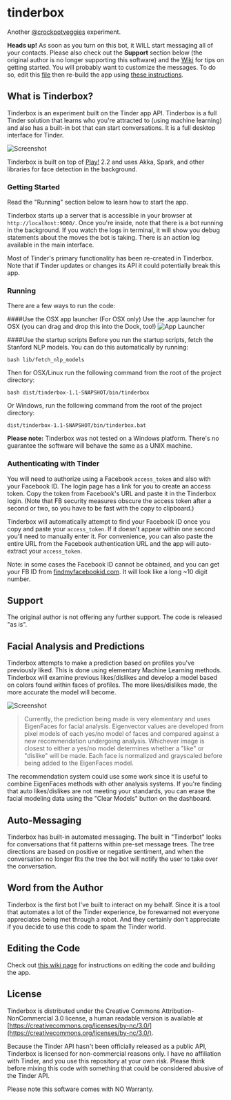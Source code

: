 tinderbox
=========

Another [@crockpotveggies](https://twitter.com/crockpotveggies) experiment.

**Heads up!** As soon as you turn on this bot, it WILL start messaging all of your contacts. Please also check out the **Support** section below (the original author is no longer supporting this software) and the [Wiki](https://github.com/crockpotveggies/tinderbox/wiki) for tips on getting started. You will probably want to customize the messages. To do so, edit this [file](https://github.com/crockpotveggies/tinderbox/blob/master/app/models/bot/tasks/message/RecruitmentMessages.scala) then re-build the app using [these instructions](https://github.com/crockpotveggies/tinderbox/wiki/Editing-the-Code).

## What is Tinderbox?

Tinderbox is an experiment built on the Tinder app API. Tinderbox is a full Tinder solution that learns who you're attracted to (using machine learning) and also has a built-in bot that can start conversations. It is a full desktop interface for Tinder.

![Screenshot](https://raw.githubusercontent.com/crockpotveggies/tinderbox/master/public/img/screenshot.jpg)

Tinderbox is built on top of [Play!](http://www.playframework.com/) 2.2 and uses Akka, Spark, and other libraries for face detection in the background.

### Getting Started

Read the "Running" section below to learn how to start the app.

Tinderbox starts up a server that is accessible in your browser at `http://localhost:9000/`. Once you're inside, note that there is a bot running in the background. If you watch the logs in terminal, it will show you debug statements about the moves the bot is taking. There is an action log available in the main interface.

Most of Tinder's primary functionality has been re-created in Tinderbox. Note that if Tinder updates or changes its API it could potentially break this app.

### Running

There are a few ways to run the code:

####Use the OSX app launcher
(For OSX only) Use the .app launcher for OSX (you can drag and drop this into the Dock, too!)
![App Launcher](https://raw.githubusercontent.com/crockpotveggies/tinderbox/master/public/img/screenshots/app-launcher.png)

####Use the startup scripts
Before you run the startup scripts, fetch the Stanford NLP models. You can do this automatically by running:
```
bash lib/fetch_nlp_models
```

Then for OSX/Linux run the following command from the root of the project directory:
```
bash dist/tinderbox-1.1-SNAPSHOT/bin/tinderbox
```
Or Windows, run the following command from the root of the project directory:
```
dist/tinderbox-1.1-SNAPSHOT/bin/tinderbox.bat
```

**Please note:** Tinderbox was not tested on a Windows platform. There's no guarantee the software will behave the same as a UNIX machine.

### Authenticating with Tinder

You will need to authorize using a Facebook `access_token` and also with your Facebook ID. The login page has a link for you to create an access token. Copy the token from Facebook's URL and paste it in the Tinderbox login. (Note that FB security measures obscure the access token after a second or two, so you have to be fast with the copy to clipboard.)

Tinderbox will automatically attempt to find your Facebook ID once you copy and paste your `access_token`. If it doesn't appear within one second you'll need to manually enter it. For convenience, you can also paste the entire URL from the Facebook authentication URL and the app will auto-extract your `access_token`.

Note: in some cases the Facebook ID cannot be obtained, and you can get your FB ID from [findmyfacebookid.com](http://findmyfacebookid.com/). It will look like a long ~10 digit number.

## Support

The original author is not offering any further support. The code is released "as is".

## Facial Analysis and Predictions

Tinderbox attempts to make a prediction based on profiles you've previously liked. This is done using elementary Machine Learning methods. Tinderbox will examine previous likes/dislikes and develop a model based on colors found within faces of profiles. The more likes/dislikes made, the more accurate the model will become.

![Screenshot](https://raw.githubusercontent.com/crockpotveggies/tinderbox/master/public/img/tinderbox_eigenfaces_models.jpg)

> Currently, the prediction being made is very elementary and uses EigenFaces for facial analysis. Eigenvector values are developed from
> pixel models of each yes/no model of faces and compared against a new recommendation undergoing analysis. Whichever image is closest to
> either a yes/no model determines whether a "like" or "dislike" will be made. Each face is normalized and grayscaled before being added to
> the EigenFaces model.

The recommendation system could use some work since it is useful to combine EigenFaces methods with other analysis systems. If you're finding that auto likes/dislikes are not meeting your standards, you can erase the facial modeling data using the "Clear Models" button on the dashboard.

## Auto-Messaging

Tinderbox has built-in automated messaging. The built in "Tinderbot" looks for conversations that fit patterns within pre-set message trees. The tree directions are based on positive or negative sentiment, and when the conversation no longer fits the tree the bot will notify the user to take over the conversation.

## Word from the Author

Tinderbox is the first bot I've built to interact on my behalf. Since it is a tool that automates a lot of the Tinder experience, be forewarned not everyone appreciates being met through a robot. And they certainly don't appreciate if you decide to use this code to spam the Tinder world.

## Editing the Code

Check out [this wiki page](https://github.com/crockpotveggies/tinderbox/wiki/Editing-the-Code) for instructions on editing the code and building the app.

## License

Tinderbox is distributed under the Creative Commons Attribution-NonCommercial 3.0 license, a human readable version is available at [https://creativecommons.org/licenses/by-nc/3.0/](https://creativecommons.org/licenses/by-nc/3.0/).

Because the Tinder API hasn't been officially released as a public API, Tinderbox is licensed for non-commercial reasons only. I have no affiliation with Tinder, and you use this repository at your own risk. Please think before mixing this code with something that could be considered abusive of the Tinder API.

Please note this software comes with NO Warranty.
